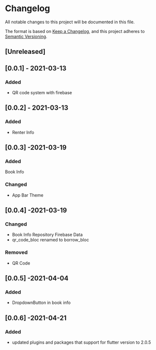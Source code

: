 # Changelog
All notable changes to this project will be documented in this file.

The format is based on [Keep a Changelog](https://keepachangelog.com/en/1.0.0/),
and this project adheres to [Semantic Versioning](https://semver.org/spec/v2.0.0.html).

## [Unreleased]

## [0.0.1] - 2021-03-13
### Added
- QR code system with firebase

## [0.0.2] - 2021-03-13
### Added
- Renter Info

## [0.0.3] -2021-03-19
### Added
Book Info
### Changed
- App Bar Theme

## [0.0.4] -2021-03-19
### Changed
- Book Info Repository Firebase Data
- qr_code_bloc renamed to borrow_bloc
### Removed
- QR Code
 
## [0.0.5] -2021-04-04
### Added
- DropdownButton in book info 

## [0.0.6] -2021-04-21
### Added
- updated plugins and packages that support for flutter version to 2.0.5
